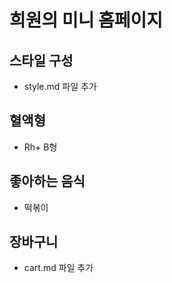 # 희원의 미니 홈페이지

## 스타일 구성

- style.md 파일 추가

## 혈액형

- Rh+ B형

## 좋아하는 음식

- 떡볶이

## 장바구니

- cart.md 파일 추가
